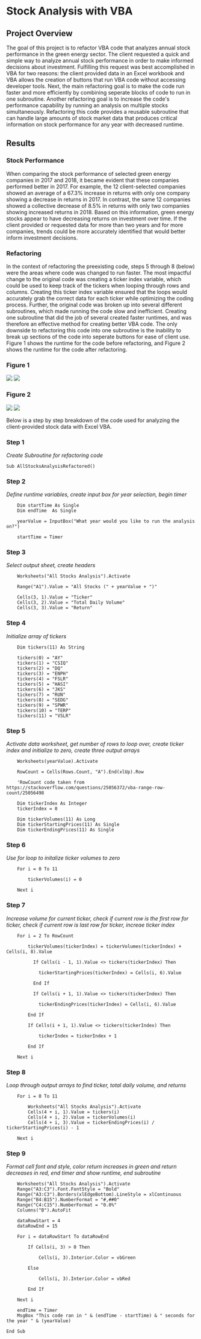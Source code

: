 # Stock Analysis with VBA

## Project Overview

The goal of this project is to refactor VBA code that analyzes annual stock performance in the green energy sector. The client requested a quick and simple way to analyze annual stock performance in order to make informed decisions about investment. Fulfilling this request was best accomplished in VBA for two reasons: the client provided data in an Excel workbook and VBA allows the creation of buttons that run VBA code without accessing developer tools. Next, the main refactoring goal is to make the code run faster and more efficiently by combining seperate blocks of code to run in one subroutine. Another refactoring goal is to increase the code's performance capability by running an analysis on multiple stocks simultaneously. Refactoring this code provides a reusable subroutine that can handle large amounts of stock market data that produces critical information on stock performance for any year with decreased runtime. 

## Results

### Stock Performance
When comparing the stock performance of selected green energy companies in 2017 and 2018, it became evident that these companies performed better in 2017. For example, the 12 client-selected companies showed an average of a 67.3% increase in returns with only one company showing a decrease in returns in 2017. In contrast, the same 12 companies showed a collective decrease of 8.5% in returns with only two companies showing increased returns in 2018. Based on this information, green energy stocks appear to have decreasing returns on investment over time. If the client provided or requested data for more than two years and for more companies, trends could be more accurately identified that would better inform investment decisions. 

### Refactoring
In the context of refactoring the preexisting code, steps 5 through 8 (below) were the areas where code was changed to run faster. The most impactful change to the original code was creating a ticker index variable, which could be used to keep track of the tickers when looping through rows and columns. Creating this ticker index variable ensured that the loops would accurately grab the correct data for each ticker while optimizing the coding process. Further, the original code was broken up into several different subroutines, which made running the code slow and inefficient. Creating one subroutine that did the job of several created faster runtimes, and was therefore an effective method for creating better VBA code. The only downside to refactoring this code into one subroutine is the inability to break up sections of the code into seperate buttons for ease of client use. Figure 1 shows the runtime for the code before refactoring, and Figure 2 shows the runtime for the code after refactoring.

### Figure 1
![](Resources/VBA_Challenge_2017_Original.png)
![](Resources/VBA_Challenge_2018_Original.png)

### Figure 2
![](Resources/VBA_Challenge_2017.png) ![](Resources/VBA_Challenge_2018.png)

Below is a step by step breakdown of the code used for analyzing the client-provided stock data with Excel VBA.

### Step 1
*Create Subroutine for refactoring code*
```
Sub AllStocksAnalysisRefactored()
```
### Step 2
*Define runtime variables, create input box for year selection, begin timer*
```
    Dim startTime As Single
    Dim endTime  As Single

    yearValue = InputBox("What year would you like to run the analysis on?")

    startTime = Timer
```
### Step 3
*Select output sheet, create headers*
```
    Worksheets("All Stocks Analysis").Activate
    
    Range("A1").Value = "All Stocks (" + yearValue + ")"
    
    Cells(3, 1).Value = "Ticker"
    Cells(3, 2).Value = "Total Daily Volume"
    Cells(3, 3).Value = "Return"
```
### Step 4
*Initialize array of tickers*
```
    Dim tickers(11) As String
    
    tickers(0) = "AY"
    tickers(1) = "CSIQ"
    tickers(2) = "DQ"
    tickers(3) = "ENPH"
    tickers(4) = "FSLR"
    tickers(5) = "HASI"
    tickers(6) = "JKS"
    tickers(7) = "RUN"
    tickers(8) = "SEDG"
    tickers(9) = "SPWR"
    tickers(10) = "TERP"
    tickers(11) = "VSLR"
```
### Step 5
*Activate data worksheet, get number of rows to loop over, create ticker index and initialize to zero, create three output arrays*
```
    Worksheets(yearValue).Activate
    
    RowCount = Cells(Rows.Count, "A").End(xlUp).Row
    
    'RowCount code taken from https://stackoverflow.com/questions/25056372/vba-range-row-count/25056498
    
    Dim tickerIndex As Integer
    tickerIndex = 0
    
    Dim tickerVolumes(11) As Long
    Dim tickerStartingPrices(11) As Single
    Dim tickerEndingPrices(11) As Single
```
### Step 6
*Use for loop to initalize ticker volumes to zero*
```
    For i = 0 To 11
    
        tickerVolumes(i) = 0
    
    Next i
```
### Step 7
*Increase volume for current ticker, check if current row is the first row for ticker, check if current row is last row for ticker, increae ticker index*
```
    For i = 2 To RowCount
            
        tickerVolumes(tickerIndex) = tickerVolumes(tickerIndex) + Cells(i, 8).Value
        
          If Cells(i - 1, 1).Value <> tickers(tickerIndex) Then
            
            tickerStartingPrices(tickerIndex) = Cells(i, 6).Value
            
          End If
          
          If Cells(i + 1, 1).Value <> tickers(tickerIndex) Then
        
            tickerEndingPrices(tickerIndex) = Cells(i, 6).Value
            
        End If
        
        If Cells(i + 1, 1).Value <> tickers(tickerIndex) Then
        
            tickerIndex = tickerIndex + 1
        
        End If
                
    Next i
```
### Step 8
*Loop through output arrays to find ticker, total daily volume, and returns*
```
    For i = 0 To 11
        
        Worksheets("All Stocks Analysis").Activate
        Cells(4 + i, 1).Value = tickers(i)
        Cells(4 + i, 2).Value = tickerVolumes(i)
        Cells(4 + i, 3).Value = tickerEndingPrices(i) / tickerStartingPrices(i) - 1
        
    Next i
```
### Step 9
*Format cell font and style, color return increases in green and return decreases in red, end timer and show runtime, end subroutine*
```
    Worksheets("All Stocks Analysis").Activate
    Range("A3:C3").Font.FontStyle = "Bold"
    Range("A3:C3").Borders(xlEdgeBottom).LineStyle = xlContinuous
    Range("B4:B15").NumberFormat = "#,##0"
    Range("C4:C15").NumberFormat = "0.0%"
    Columns("B").AutoFit

    dataRowStart = 4
    dataRowEnd = 15

    For i = dataRowStart To dataRowEnd
        
        If Cells(i, 3) > 0 Then
            
            Cells(i, 3).Interior.Color = vbGreen
            
        Else
        
            Cells(i, 3).Interior.Color = vbRed
            
        End If
        
    Next i
 
    endTime = Timer
    MsgBox "This code ran in " & (endTime - startTime) & " seconds for the year " & (yearValue)

End Sub
```

